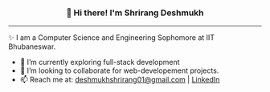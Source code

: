<h3 align="center">👋 Hi there! I'm Shrirang Deshmukh</h3>

---
✨  I am a Computer Science and Engineering Sophomore at IIT Bhubaneswar.


- 🔭 I’m currently exploring full-stack development
- 👯 I’m looking to collaborate for web-developement projects.    
- 📫 Reach me at: [deshmukhshrirang01@gmail.com](mailto:deshmukhshrirang01@gmail.com) | [LinkedIn](https://www.linkedin.com/in/shrirang-deshmukh/)
